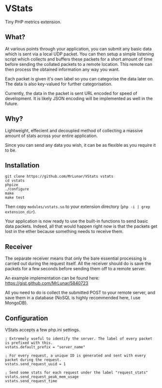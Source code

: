 VStats
======

Tiny PHP metrics extension.

What?
-----

At various points through your application, you can submit any basic data which is sent via a local UDP 
packet. You can then setup a simple listening script which collects and buffers these packets for a short amount
of time before sending the collated packets to a remote location. This remote can then process the obtained information
any way you want.

Each packet is given it's own label so you can categorise the data later on. The data is also key-valued for 
further categorisation.

Currently, the data in the packet is sent URL encoded for speed of development. It is likely JSON encoding will be 
implemented as well in the future.


Why?
----

Lightweight, effecient and decoupled method of collecting a massive amount of stats across your entire application. 

Since you can send any data you wish, it can be as flexible as you require it to be.


Installation
------------

```
git clone https://github.com/MrLunar/VStats vstats
cd vstats
phpize
./configure
make
make test
```

Then copy `modules/vstats.so` to your extension directory (`php -i | grep extension_dir`).

Your application is now ready to use the built-in functions to send basic data packets. Indeed, all that would happen 
right now is that the packets get lost in the ether because something needs to receive them. 

Receiver
--------

The separate receiver means that only the bare essential processing is carried out during the request itself. 
All the receiver should do is save the packets for a few seconds before sending them off to a remote server.

An example implementation can be found here: https://gist.github.com/MrLunar/5840723

All you need to do is collect the submitted POST to your remote server, and save them in a database
(NoSQL is highly recommended here, I use MongoDB).

Configuration
-------------

VStats accepts a few php.ini settings.

```
; Extremely useful to identify the server. The label of every packet is prefixed with this.
vstats.default_prefix = "server_name"

; For every request, a unique ID is generated and sent with every packet during the request.
vstats.send_request_uuid = 1

; Send some stats for each request under the label "request_stats"
vstats.send_request_peak_mem_usage
vstats.send_request_time
```
